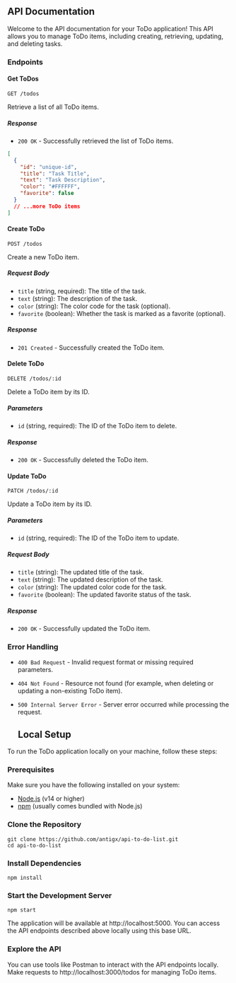 ## API Documentation

Welcome to the API documentation for your ToDo application! This API allows you to manage ToDo items, including creating, retrieving, updating, and deleting tasks.

### Endpoints

#### Get ToDos

```http
GET /todos
```

Retrieve a list of all ToDo items.

##### Response

- `200 OK` - Successfully retrieved the list of ToDo items.

```json
[
  {
    "id": "unique-id",
    "title": "Task Title",
    "text": "Task Description",
    "color": "#FFFFFF",
    "favorite": false
  }
  // ...more ToDo items
]
```

#### Create ToDo

```http
POST /todos
```

Create a new ToDo item.

##### Request Body

- `title` (string, required): The title of the task.
- `text` (string): The description of the task.
- `color` (string): The color code for the task (optional).
- `favorite` (boolean): Whether the task is marked as a favorite (optional).

##### Response

- `201 Created` - Successfully created the ToDo item.

#### Delete ToDo

```http
DELETE /todos/:id
```

Delete a ToDo item by its ID.

##### Parameters

- `id` (string, required): The ID of the ToDo item to delete.

##### Response

- `200 OK` - Successfully deleted the ToDo item.

#### Update ToDo

```http
PATCH /todos/:id
```

Update a ToDo item by its ID.

##### Parameters

- `id` (string, required): The ID of the ToDo item to update.

##### Request Body

- `title` (string): The updated title of the task.
- `text` (string): The updated description of the task.
- `color` (string): The updated color code for the task.
- `favorite` (boolean): The updated favorite status of the task.

##### Response

- `200 OK` - Successfully updated the ToDo item.

### Error Handling

- `400 Bad Request` - Invalid request format or missing required parameters.
- `404 Not Found` - Resource not found (for example, when deleting or updating a non-existing ToDo item).
- `500 Internal Server Error` - Server error occurred while processing the request.

  ## Local Setup

To run the ToDo application locally on your machine, follow these steps:

### Prerequisites

Make sure you have the following installed on your system:

- [Node.js](https://nodejs.org/) (v14 or higher)
- [npm](https://www.npmjs.com/) (usually comes bundled with Node.js)

### Clone the Repository

```
git clone https://github.com/antigx/api-to-do-list.git
cd api-to-do-list
```

### Install Dependencies

```
npm install
```

### Start the Development Server

```
npm start
```

The application will be available at http://localhost:5000. You can access the API endpoints described above locally using this base URL.

### Explore the API

You can use tools like Postman to interact with the API endpoints locally. Make requests to http://localhost:3000/todos for managing ToDo items.
